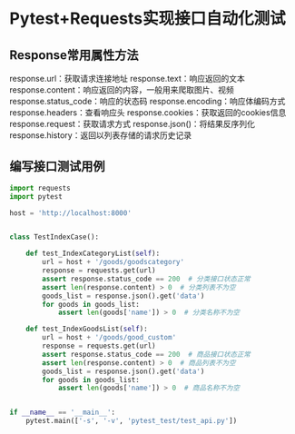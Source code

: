 # Pytest+Requests实现接口自动化测试
## Response常用属性方法
response.url：获取请求连接地址
response.text：响应返回的文本
response.content：响应返回的内容，一般用来爬取图片、视频
response.status_code：响应的状态码
response.encoding：响应体编码方式
response.headers：查看响应头
response.cookies：获取返回的cookies信息
response.request：获取请求方式
response.json()：将结果反序列化
response.history：返回以列表存储的请求历史记录

## 编写接口测试用例

```Python
import requests
import pytest

host = 'http://localhost:8000'


class TestIndexCase():

    def test_IndexCategoryList(self):
        url = host + '/goods/goodscategory'
        response = requests.get(url)
        assert response.status_code == 200  # 分类接口状态正常
        assert len(response.content) > 0  # 分类列表不为空
        goods_list = response.json().get('data')
        for goods in goods_list:
            assert len(goods['name']) > 0  # 分类名称不为空

    def test_IndexGoodsList(self):
        url = host + '/goods/good_custom'
        response = requests.get(url)
        assert response.status_code == 200  # 商品接口状态正常
        assert len(response.content) > 0  # 商品列表不为空
        goods_list = response.json().get('data')
        for goods in goods_list:
            assert len(goods['name']) > 0  # 商品名称不为空


if __name__ == '__main__':
    pytest.main(['-s', '-v', 'pytest_test/test_api.py'])
```
